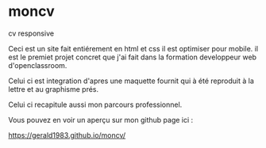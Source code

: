 # moncv
cv responsive

Ceci est un site fait entiérement en html et css il est optimiser pour mobile.
il est le premiet projet concret que j'ai fait dans la formation developpeur web d'openclassroom.

Celui ci est integration d'apres une maquette fournit qui à été reproduit à la lettre et au graphisme prés.

Celui ci recapitule aussi mon parcours professionnel.

Vous pouvez en voir un aperçu sur mon github page ici :

https://gerald1983.github.io/moncv/




